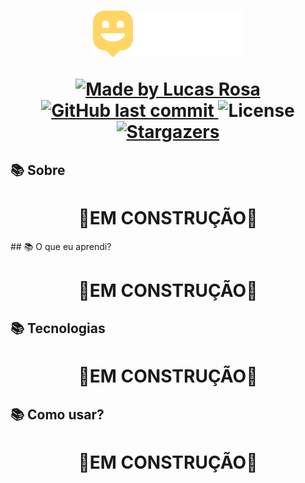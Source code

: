  <h1 align="center">
   <img alt="Logo" title="#Happy" src=".github/Logo.png" />

   <p align="center">
  

  <a href="https://www.linkedin.com/in/lucasrosa51/">
    <img alt="Made by Lucas Rosa" src="https://img.shields.io/badge/made%20by-Lucas Rosa-%2304D361">
  </a>
	
  
  <a href="https://github.com/Bluniz/NLW_03_Happy_Front_End/commits/master">
    <img alt="GitHub last commit" src="https://img.shields.io/github/last-commit/Gabrielpdev/Happy">
  </a>

  <img alt="License" src="https://img.shields.io/badge/license-MIT-brightgreen">
   <a href="https://github.com/Gabrielpdev/Happy/stargazers">
    <img alt="Stargazers" src="https://img.shields.io/github/stars/Bluniz/NLW_03_Happy_Front_End?style=social">
  </a>
</p>
  </h1>

## 📚 Sobre
 <h1 align="center"> 🚧EM CONSTRUÇÃO🚧 </h1>
## 📚 O que eu aprendi?
 <h1 align="center"> 🚧EM CONSTRUÇÃO🚧 </h1>


## 📚 Tecnologias
 <h1 align="center"> 🚧EM CONSTRUÇÃO🚧 </h1>


## 📚 Como usar?
 <h1 align="center"> 🚧EM CONSTRUÇÃO🚧 </h1>


